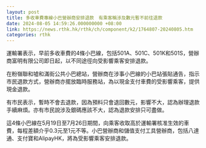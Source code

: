 ```yaml
---
layout: post
title: 多收車費專線小巴營辦商安排退款　有乘客稱涉及數元暫不前往退款
date: 2024-08-05 14:59:26.000000000 +08:00
link: https://news.rthk.hk/rthk/ch/component/k2/1764807-20240805.htm
categories: rthk
---
```


運輸署表示，早前多收車費的4條小巴線，包括501A、501C、501K和501S，營辦商富明有限公司即日起，以不同途徑向受影響乘客安排退款。

在粉嶺聯和墟和滿街公共小巴總站，營辦商在涉事小巴線的小巴站張貼通告，指示市民退款方式，營辦商亦擺放臨時服務站，為以現金支付車費的受影響乘客，提供現金退款。

有市民表示，暫時不會去退款，因為預料只會退回數元，影響不大，認為辦理退款手續麻煩。亦有市民說涉及銀碼應該不大，認為退款安排只可盡做。

這4條小巴線在5月19日至7月26日期間，向乘客收取高於運輸署核准生效的車費，每程差額介乎0.3元至1元不等。小巴營辦商和儲值支付工具營辦商，包括八達通、支付寶和AlipayHK，將為受影響乘客安排退款。
